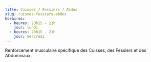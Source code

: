 ```yaml
---
title: Cuisses / Fessiers / Abdos
slug: cuisses-fessiers-abdos
horaires:
  - heures: 20h15 - 21h
    jour: lundi
  - heures: 20h15 - 21h
    jour: mercredi
---
```

Renforcement musculaire spécifique des Cuisses, des Fessiers et des Abdominaux.
